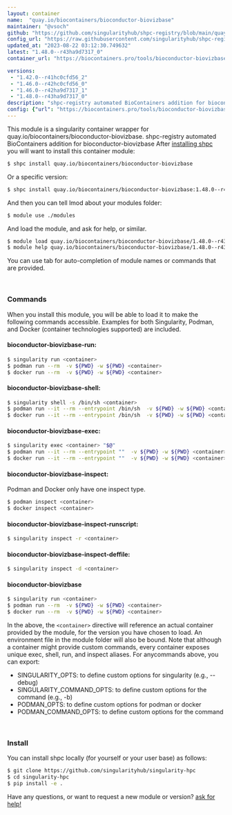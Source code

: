 ```yaml
---
layout: container
name:  "quay.io/biocontainers/bioconductor-biovizbase"
maintainer: "@vsoch"
github: "https://github.com/singularityhub/shpc-registry/blob/main/quay.io/biocontainers/bioconductor-biovizbase/container.yaml"
config_url: "https://raw.githubusercontent.com/singularityhub/shpc-registry/main/quay.io/biocontainers/bioconductor-biovizbase/container.yaml"
updated_at: "2023-08-22 03:12:30.749632"
latest: "1.48.0--r43ha9d7317_0"
container_url: "https://biocontainers.pro/tools/bioconductor-biovizbase"

versions:
 - "1.42.0--r41hc0cfd56_2"
 - "1.46.0--r42hc0cfd56_0"
 - "1.46.0--r42ha9d7317_1"
 - "1.48.0--r43ha9d7317_0"
description: "shpc-registry automated BioContainers addition for bioconductor-biovizbase"
config: {"url": "https://biocontainers.pro/tools/bioconductor-biovizbase", "maintainer": "@vsoch", "description": "shpc-registry automated BioContainers addition for bioconductor-biovizbase", "latest": {"1.48.0--r43ha9d7317_0": "sha256:05a6f01c8e39011606a22584421a5276406e017a989ca5c3d50cefb6608004ef"}, "tags": {"1.42.0--r41hc0cfd56_2": "sha256:6b594d9993080c90a7caf8a1d0c95ab56ed0dde405d8b166da363a9036de5a52", "1.46.0--r42hc0cfd56_0": "sha256:7fe72d129a30a78a678d12504a43a54829e684d60347c40b8c2c8f67ea271773", "1.46.0--r42ha9d7317_1": "sha256:a471ed6aa0b9007fb6b2a6a3d5063feed4c8a3574ec7f6b14fd162545bc18aef", "1.48.0--r43ha9d7317_0": "sha256:05a6f01c8e39011606a22584421a5276406e017a989ca5c3d50cefb6608004ef"}, "docker": "quay.io/biocontainers/bioconductor-biovizbase"}
---
```


This module is a singularity container wrapper for quay.io/biocontainers/bioconductor-biovizbase.
shpc-registry automated BioContainers addition for bioconductor-biovizbase
After [installing shpc](#install) you will want to install this container module:


```bash
$ shpc install quay.io/biocontainers/bioconductor-biovizbase
```

Or a specific version:

```bash
$ shpc install quay.io/biocontainers/bioconductor-biovizbase:1.48.0--r43ha9d7317_0
```

And then you can tell lmod about your modules folder:

```bash
$ module use ./modules
```

And load the module, and ask for help, or similar.

```bash
$ module load quay.io/biocontainers/bioconductor-biovizbase/1.48.0--r43ha9d7317_0
$ module help quay.io/biocontainers/bioconductor-biovizbase/1.48.0--r43ha9d7317_0
```

You can use tab for auto-completion of module names or commands that are provided.

<br>

### Commands

When you install this module, you will be able to load it to make the following commands accessible.
Examples for both Singularity, Podman, and Docker (container technologies supported) are included.

#### bioconductor-biovizbase-run:

```bash
$ singularity run <container>
$ podman run --rm  -v ${PWD} -w ${PWD} <container>
$ docker run --rm  -v ${PWD} -w ${PWD} <container>
```

#### bioconductor-biovizbase-shell:

```bash
$ singularity shell -s /bin/sh <container>
$ podman run --it --rm --entrypoint /bin/sh  -v ${PWD} -w ${PWD} <container>
$ docker run --it --rm --entrypoint /bin/sh  -v ${PWD} -w ${PWD} <container>
```

#### bioconductor-biovizbase-exec:

```bash
$ singularity exec <container> "$@"
$ podman run --it --rm --entrypoint ""  -v ${PWD} -w ${PWD} <container> "$@"
$ docker run --it --rm --entrypoint ""  -v ${PWD} -w ${PWD} <container> "$@"
```

#### bioconductor-biovizbase-inspect:

Podman and Docker only have one inspect type.

```bash
$ podman inspect <container>
$ docker inspect <container>
```

#### bioconductor-biovizbase-inspect-runscript:

```bash
$ singularity inspect -r <container>
```

#### bioconductor-biovizbase-inspect-deffile:

```bash
$ singularity inspect -d <container>
```



#### bioconductor-biovizbase

```bash
$ singularity run <container>
$ podman run --rm  -v ${PWD} -w ${PWD} <container>
$ docker run --rm  -v ${PWD} -w ${PWD} <container>
```


In the above, the `<container>` directive will reference an actual container provided
by the module, for the version you have chosen to load. An environment file in the
module folder will also be bound. Note that although a container
might provide custom commands, every container exposes unique exec, shell, run, and
inspect aliases. For anycommands above, you can export:

 - SINGULARITY_OPTS: to define custom options for singularity (e.g., --debug)
 - SINGULARITY_COMMAND_OPTS: to define custom options for the command (e.g., -b)
 - PODMAN_OPTS: to define custom options for podman or docker
 - PODMAN_COMMAND_OPTS: to define custom options for the command

<br>

### Install

You can install shpc locally (for yourself or your user base) as follows:

```bash
$ git clone https://github.com/singularityhub/singularity-hpc
$ cd singularity-hpc
$ pip install -e .
```

Have any questions, or want to request a new module or version? [ask for help!](https://github.com/singularityhub/singularity-hpc/issues)